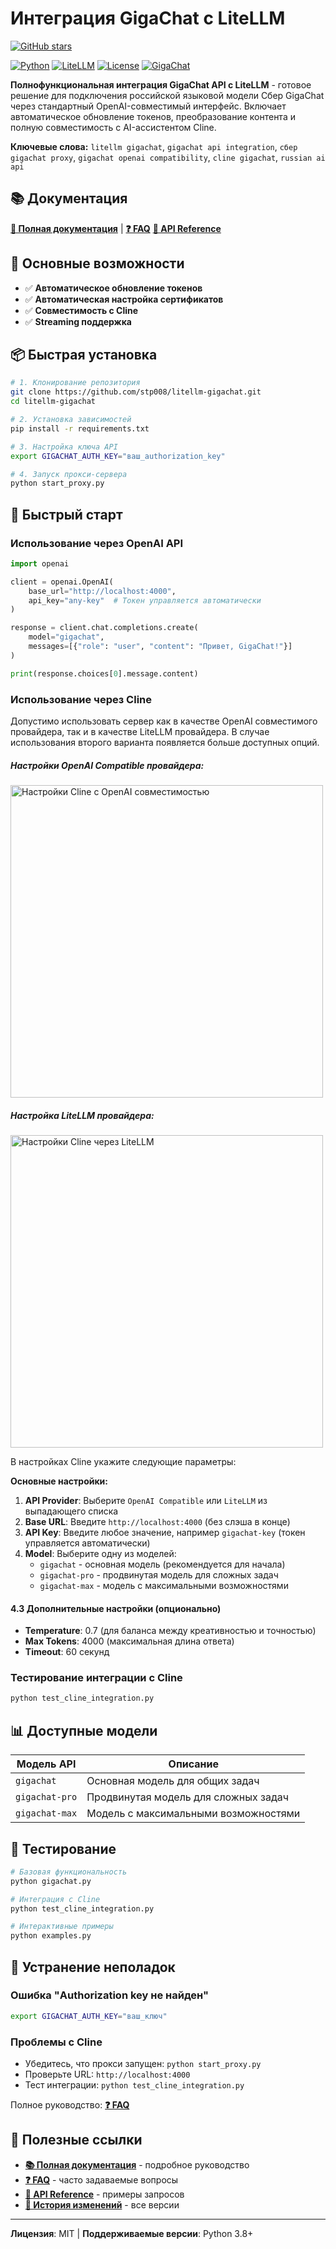 # Интеграция GigaChat с LiteLLM

[![GitHub stars](https://img.shields.io/github/stars/stp008/litellm-gigachat?style=social)](https://github.com/stp008/litellm-gigachat/stargazers)

[![Python](https://img.shields.io/badge/Python-3.8%2B-blue.svg)](https://python.org)
[![LiteLLM](https://img.shields.io/badge/LiteLLM-1.65.1-green.svg)](https://github.com/BerriAI/litellm)
[![License](https://img.shields.io/badge/License-MIT-yellow.svg)](LICENSE)
[![GigaChat](https://img.shields.io/badge/GigaChat-API-red.svg)](https://developers.sber.ru/portal/products/gigachat-api)

**Полнофункциональная интеграция GigaChat API с LiteLLM** - готовое решение для подключения российской языковой модели Сбер GigaChat через стандартный OpenAI-совместимый интерфейс. Включает автоматическое обновление токенов, преобразование контента и полную совместимость с AI-ассистентом Cline.

**Ключевые слова:** `litellm gigachat`, `gigachat api integration`, `сбер gigachat proxy`, `gigachat openai compatibility`, `cline gigachat`, `russian ai api`

## 📚 Документация

**[📖 Полная документация](docs/README.md)** | **[❓ FAQ](docs/FAQ.md)** **[🔧 API Reference](docs/TEST_REQUESTS.md)**

## 🚀 Основные возможности

- ✅ **Автоматическое обновление токенов**
- ✅ **Автоматическая настройка сертификатов**
- ✅ **Совместимость с Cline** 
- ✅ **Streaming поддержка**

## 📦 Быстрая установка

```bash
# 1. Клонирование репозитория
git clone https://github.com/stp008/litellm-gigachat.git
cd litellm-gigachat

# 2. Установка зависимостей
pip install -r requirements.txt

# 3. Настройка ключа API
export GIGACHAT_AUTH_KEY="ваш_authorization_key"

# 4. Запуск прокси-сервера
python start_proxy.py
```

## 🎯 Быстрый старт

### Использование через OpenAI API

```python
import openai

client = openai.OpenAI(
    base_url="http://localhost:4000",
    api_key="any-key"  # Токен управляется автоматически
)

response = client.chat.completions.create(
    model="gigachat",
    messages=[{"role": "user", "content": "Привет, GigaChat!"}]
)

print(response.choices[0].message.content)
```

### Использование через Cline

Допустимо использовать сервер как в качестве OpenAI совместимого провайдера, так и в качестве LiteLLM провайдера. В случае использования второго варианта появляется больше доступных опций.

##### Настройки OpenAI Compatible провайдера:
<img src="docs/images/cline-settings-openai.png" alt="Настройки Cline с OpenAI совместимостью" width="500">

##### Настройка LiteLLM провайдера:
<img src="docs/images/cline-settings-litellm.png" alt="Настройки Cline через LiteLLM" width="500">

В настройках Cline укажите следующие параметры:

**Основные настройки:**
1. **API Provider**: Выберите `OpenAI Compatible` или `LiteLLM` из выпадающего списка
2. **Base URL**: Введите `http://localhost:4000` (без слэша в конце)
3. **API Key**: Введите любое значение, например `gigachat-key` (токен управляется автоматически)
4. **Model**: Выберите одну из моделей:
   - `gigachat` - основная модель (рекомендуется для начала)
   - `gigachat-pro` - продвинутая модель для сложных задач
   - `gigachat-max` - модель с максимальными возможностями

#### 4.3 Дополнительные настройки (опционально)

- **Temperature**: 0.7 (для баланса между креативностью и точностью)
- **Max Tokens**: 4000 (максимальная длина ответа)
- **Timeout**: 60 секунд


### Тестирование интеграции с Cline

```bash
python test_cline_integration.py
```

## 📊 Доступные модели

| Модель API | Описание |
|------------|----------|
| `gigachat` | Основная модель для общих задач |
| `gigachat-pro` | Продвинутая модель для сложных задач |
| `gigachat-max` | Модель с максимальными возможностями |

## 🧪 Тестирование

```bash
# Базовая функциональность
python gigachat.py

# Интеграция с Cline
python test_cline_integration.py

# Интерактивные примеры
python examples.py
```

## 🚨 Устранение неполадок

### Ошибка "Authorization key не найден"
```bash
export GIGACHAT_AUTH_KEY="ваш_ключ"
```

### Проблемы с Cline
- Убедитесь, что прокси запущен: `python start_proxy.py`
- Проверьте URL: `http://localhost:4000`
- Тест интеграции: `python test_cline_integration.py`

Полное руководство: **[❓ FAQ](docs/FAQ.md)**

## 🔗 Полезные ссылки

- **[📚 Полная документация](docs/README.md)** - подробное руководство
- **[❓ FAQ](docs/FAQ.md)** - часто задаваемые вопросы
- **[🔧 API Reference](docs/TEST_REQUESTS.md)** - примеры запросов
- **[📝 История изменений](docs/CHANGELOG.md)** - все версии

---

**Лицензия**: MIT | **Поддерживаемые версии**: Python 3.8+ 
